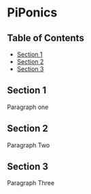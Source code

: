 # PiPonics
<!DOCTYPE html>
<html>
    <head>
        <title>Aquaponics W/ Raspberry Pi 3/4</title>
    </head>
    <body>
        <h2>Table of Contents</h2>
        <ul>
            <li><a href="#section1">Section 1</a></h2>
            <li><a href="#section2">Section 2</a></h2>
            <li><a href="#section3">Section 3</a></h2>
        </ul>
        <h2 id="Section1">Section 1</h2>
        <p>
            Paragraph one
        </p>
        <h2 id="Section2">Section 2</h2>
        <p>
           Paragraph Two
        </p>
        <h2 id="Section3">Section 3</h2>
        <p>
            Paragraph Three
        </p>
    </body>
</html>
